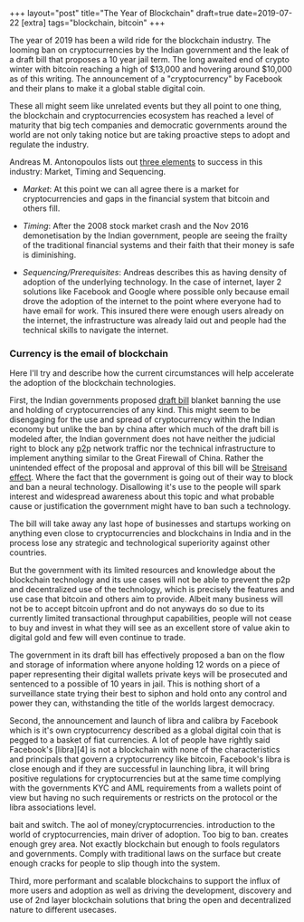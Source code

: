 +++
layout="post"
title="The Year of Blockchain"
draft=true
date=2019-07-22
[extra]
tags="blockchain, bitcoin"
+++

The year of 2019 has been a wild ride for the blockchain industry.
The looming ban on cryptocurrencies by the Indian government and the leak of a
draft bill that proposes a 10 year jail term.
The long awaited end of crypto winter with bitcoin reaching a high of $13,000 and
hovering around $10,000 as of this writing.
The announcement of a "cryptocurrency"
by Facebook and their plans to make it a global stable digital coin.

These all might seem like unrelated events but they all point to one thing,
the blockchain and cryptocurrencies ecosystem has reached a level of maturity
that big tech companies and democratic governments around the world are not only
taking notice but are taking proactive steps to adopt and regulate the industry.

<!-- more -->

Andreas M. Antonopoulos lists out [three elements][1] to success in this industry:
Market, Timing and Sequencing.

  * *Market*: At this point we can all agree there is a market for cryptocurrencies
	and gaps in the financial system that bitcoin and others fill.

  * *Timing*: After the 2008 stock market crash and the Nov 2016 demonetisation by the
	Indian government, people are seeing the frailty of the traditional
	financial systems and their faith that their money is safe is diminishing.

  * *Sequencing/Prerequisites*: Andreas describes this as having density of adoption
 of the underlying technology. In the case of internet, layer 2 solutions like
Facebook and Google where possible only because email drove the adoption of the
internet to the point where everyone had to have email for work. This insured there
were enough users already on the internet, the infrastructure was already laid out
and people had the technical skills to navigate the internet.

### Currency is the email of blockchain

Here I'll try and describe how the current circumstances will help accelerate the
adoption of the blockchain technologies.
 
First, the Indian governments proposed [draft bill][3] blanket banning the
use and holding of cryptocurrencies of any kind.
This might seem to be disengaging for the use and spread of cryptocurrency within
the Indian economy but unlike the ban by china after which much of the draft bill
is modeled after, the Indian government does not have neither the judicial right
to block any <abbr title="peer to peer">p2p</abbr> network traffic nor the technical 
infrastructure to implement anything similar to the Great Firewall of China.
Rather the unintended effect of the proposal and approval of this bill will be
 [Streisand effect][2]. Where the fact that the government is going out of their
way to block and ban a neural technology. Disallowing it's use to the people will
spark interest and widespread awareness about this topic and what probable cause
or justification the government might have to ban such a technology.

The bill will take away any last hope of businesses and startups working
on anything even close to cryptocurrencies and blockchains in India and in the process
lose any strategic and technological superiority against other countries.

But the government with its limited resources and knowledge about the blockchain
technology and its use cases will not be able to prevent the p2p and decentralized use
of the technology, which is precisely the features and use case that bitcoin and
others aim to provide. Albeit many business will not be to accept bitcoin upfront
and do not anyways do so due to its currently limited transactional throughput
capabilities, people will not cease to buy and invest in what they will see as 
an excellent store of value akin to digital gold and few will even continue to
trade.

The government in its draft bill has effectively proposed a ban on the flow and
storage of information where anyone holding 12 words on a piece of paper representing
their digital wallets private keys will be prosecuted and sentenced to a possible
of 10 years in jail. This is nothing short of a surveillance state trying their
best to siphon and hold onto any control and power they can, withstanding
the title of the worlds largest democracy.

Second, the announcement and launch of libra and calibra by Facebook which is it's own
cryptocurrency described as a global digital coin that is pegged to a basket of
fiat currencies.
A lot of people have rightly said Facebook's [libra][4] is not a blockchain with none
of the characteristics and principals that govern a cryptocurrency like
bitcoin, Facebook's libra is close enough and if they are successful in launching
libra, it will bring positive regulations for cryptocurrencies but at the same time
complying with the governments KYC and AML requirements from a wallets point of view
but having no such requirements or restricts on the protocol or the libra associations level.

bait and switch.
The aol of money/cryptocurrencies.
introduction to the world of cryptocurrencies, main driver of adoption.
Too big to ban. creates enough grey area. Not exactly blockchain but enough to fools
regulators and governments. Comply with traditional laws on the surface but create
enough cracks for people to slip though into the system.

Third, more performant and scalable blockchains to support the influx of more users
and adoption as well as driving the development, discovery and use of 2nd layer
blockchain solutions that bring the open and decentralized nature to different usecases.

[1]: https://www.youtube.com/watch?v=SMEOKDVXlUo&t=1490s
[2]: https://en.wikipedia.org/wiki/Streisand_effect
[3]: https://dea.gov.in/sites/default/files/Approved%20and%20Signed%20Report%20and%20Bill%20of%20IMC%20on%20VCs%2028%20Feb%202019.pdf
